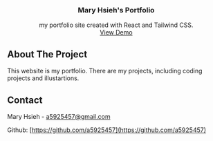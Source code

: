 <div id="top"></div>

<br />
<div align="center">


  <h3 align="center">Mary Hsieh's Portfolio</h3>

  <p align="center">
    my portfolio site created with React and Tailwind CSS.
    <br />
    <a href="https://mary-hsieh-portfolio.netlify.app/">View Demo</a>
  </p>
</div>



## About The Project


This website is my portfolio. There are my projects, including coding projects and illustartions.



## Contact

Mary Hsieh - a5925457@gmail.com

Github: [https://github.com/a5925457](https://github.com/a5925457)

